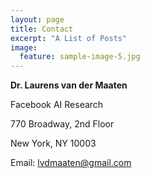 ```yaml
---
layout: page
title: Contact
excerpt: "A List of Posts"
image:
  feature: sample-image-5.jpg
---
```


**Dr. Laurens van der Maaten**

Facebook AI Research

770 Broadway, 2nd Floor

New York, NY 10003

Email: [lvdmaaten@gmail.com](mailto:lvdmaaten@gmail.com)

